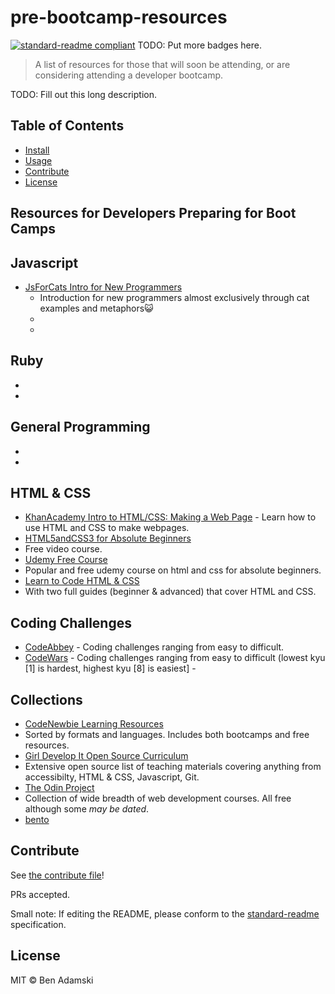 # pre-bootcamp-resources

[![standard-readme compliant](https://img.shields.io/badge/standard--readme-OK-green.svg?style=flat-square)](https://github.com/RichardLitt/standard-readme)
TODO: Put more badges here.

> A list of resources for those that will soon be attending, or are considering attending a developer bootcamp.

TODO: Fill out this long description.

## Table of Contents

- [Install](#install)
- [Usage](#usage)
- [Contribute](#contribute)
- [License](#license)


## Resources for Developers Preparing for Boot Camps


## Javascript

 - [JsForCats Intro for New Programmers](http://jsforcats.com/)
   - Introduction for new programmers almost exclusively through cat examples and metaphors😺
   - []()
    -
## Ruby
 - []()
  -

## General Programming
 - []()
  -

## HTML & CSS

 - [KhanAcademy Intro to HTML/CSS: Making a Web Page](https://www.khanacademy.org/computing/computer-programming/html-css)
         - Learn how to use HTML and CSS to make webpages.
  - [HTML5andCSS3 for Absolute Beginners](https://channel9.msdn.com/Series/HTML5-CSS3-Fundamentals-Development-for-Absolute-Beginners)
   - Free video course.
 - [Udemy Free Course](https://www.udemy.com/html-and-css-for-absolute-beginners-with-examples/)
  - Popular and free udemy course on html and css for absolute beginners.
 - [Learn to Code HTML & CSS](http://learn.shayhowe.com/html-css/)
  - With two full guides (beginner & advanced) that cover HTML and CSS.


## Coding Challenges

 - [CodeAbbey](http://www.codeabbey.com/)
         - Coding challenges ranging from easy to difficult.
 - [CodeWars](http://www.codewars.com/)
         - Coding challenges ranging from easy to difficult (lowest kyu [1] is hardest, highest kyu [8] is easiest]
         -
## Collections

 - [CodeNewbie Learning Resources](http://www.codenewbie.org/learn)
 - Sorted by formats and languages. Includes both bootcamps and free resources.
 - [Girl Develop It Open Source Curriculum](http://www.teaching-materials.org/)
  - Extensive open source list of teaching materials covering anything from accessibilty, HTML & CSS, Javascript, Git.
 - [The Odin Project](http://www.theodinproject.com/courses)
  - Collection of wide breadth of web development courses. All free although some _may be dated_.
 - [bento](https://bento.io/tracks)










## Contribute

See [the contribute file](contribute.md)!

PRs accepted.

Small note: If editing the README, please conform to the [standard-readme](https://github.com/RichardLitt/standard-readme) specification.

## License

MIT © Ben Adamski
